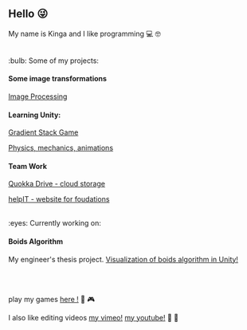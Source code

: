 ## Hello :stuck_out_tongue_winking_eye:

My name is Kinga and I like programming :computer: :nerd_face:

<br />
:bulb: Some of my projects: 


#### Some image transformations
[Image Processing](https://github.com/containedx/Image-Processing)


#### Learning Unity: 
[Gradient Stack Game](https://github.com/containedx/Gradient-Stack-Game)

[Physics, mechanics, animations](https://github.com/containedx/Playing-with-Unity)


#### Team Work
[Quokka Drive - cloud storage](https://github.com/containedx/Quoka-Drive)

[helpIT - website for foudations](https://github.com/containedx/helpIT)


<br />
:eyes: Currently working on:

#### Boids Algorithm
My engineer's thesis project. 
[Visualization of boids algorithm in Unity!](https://github.com/containedx/Boid-Algorithm-In-Unity)

<br />
<br />

play my games [here !](https://containedx.itch.io/) :space_invader: :video_game: 

I also like editing videos [my vimeo!](https://vimeo.com/user101730484) [my youtube!](https://www.youtube.com/c/KingaZawarty) :movie_camera: :vhs:
